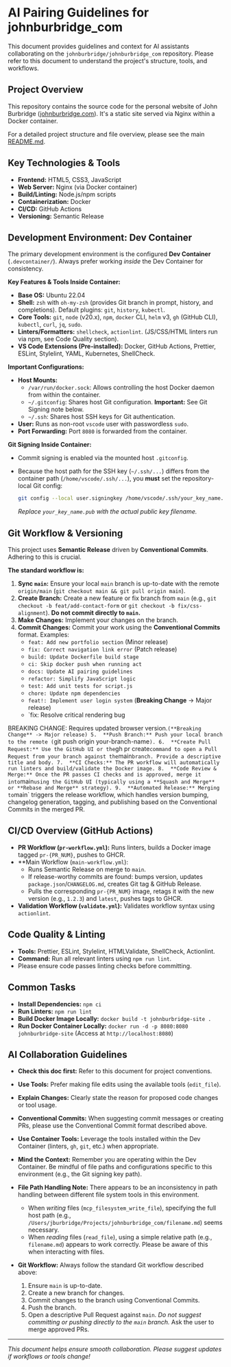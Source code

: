 # AI Pairing Guidelines for johnburbridge_com

This document provides guidelines and context for AI assistants collaborating on the `johnburbridge/johnburbridge_com` repository. Please refer to this document to understand the project's structure, tools, and workflows.

## Project Overview

This repository contains the source code for the personal website of John Burbridge ([johnburbridge.com](https://johnburbridge.com)). It's a static site served via Nginx within a Docker container.

For a detailed project structure and file overview, please see the main [README.md](./README.md).

## Key Technologies & Tools

- **Frontend:** HTML5, CSS3, JavaScript
- **Web Server:** Nginx (via Docker container)
- **Build/Linting:** Node.js/npm scripts
- **Containerization:** Docker
- **CI/CD:** GitHub Actions
- **Versioning:** Semantic Release

## Development Environment: Dev Container

The primary development environment is the configured **Dev Container** (`.devcontainer/`). Always prefer working _inside_ the Dev Container for consistency.

**Key Features & Tools Inside Container:**

- **Base OS:** Ubuntu 22.04
- **Shell:** `zsh` with `oh-my-zsh` (provides Git branch in prompt, history, and completions). Default plugins: `git`, `history`, `kubectl`.
- **Core Tools:** `git`, `node` (v20.x), `npm`, `docker` CLI, `helm` v3, `gh` (GitHub CLI), `kubectl`, `curl`, `jq`, `sudo`.
- **Linters/Formatters:** `shellcheck`, `actionlint`. (JS/CSS/HTML linters run via npm, see Code Quality section).
- **VS Code Extensions (Pre-installed):** Docker, GitHub Actions, Prettier, ESLint, Stylelint, YAML, Kubernetes, ShellCheck.

**Important Configurations:**

- **Host Mounts:**
  - `/var/run/docker.sock`: Allows controlling the host Docker daemon from within the container.
  - `~/.gitconfig`: Shares host Git configuration. **Important:** See Git Signing note below.
  - `~/.ssh`: Shares host SSH keys for Git authentication.
- **User:** Runs as non-root `vscode` user with passwordless `sudo`.
- **Port Forwarding:** Port `8080` is forwarded from the container.

**Git Signing Inside Container:**

- Commit signing is enabled via the mounted host `.gitconfig`.
- Because the host path for the SSH key (`~/.ssh/...`) differs from the container path (`/home/vscode/.ssh/...`), you **must** set the repository-local Git config:

  ```bash
  git config --local user.signingkey /home/vscode/.ssh/your_key_name.pub
  ```

  _Replace `your_key_name.pub` with the actual public key filename._

## Git Workflow & Versioning

This project uses **Semantic Release** driven by **Conventional Commits**. Adhering to this is crucial.

**The standard workflow is:**

1. **Sync `main`:** Ensure your local `main` branch is up-to-date with the remote `origin/main` (`git checkout main && git pull origin main`).
2. **Create Branch:** Create a new feature or fix branch from `main` (e.g., `git checkout -b feat/add-contact-form` or `git checkout -b fix/css-alignment`). **Do not commit directly to `main`.**
3. **Make Changes:** Implement your changes on the branch.
4. **Commit Changes:** Commit your work using the **Conventional Commits** format. Examples:
    - `feat: Add new portfolio section` (Minor release)
    - `fix: Correct navigation link error` (Patch release)
    - `build: Update Dockerfile build stage`
    - `ci: Skip docker push when running act`
    - `docs: Update AI pairing guidelines`
    - `refactor: Simplify JavaScript logic`
    - `test: Add unit tests for script.js`
    - `chore: Update npm dependencies`
    - `feat!: Implement user login system` (**Breaking Change** -> Major release)
    - `fix: Resolve critical rendering bug

BREAKING CHANGE: Requires updated browser version.`(**Breaking Change** -> Major release)
5.  **Push Branch:** Push your local branch to the remote (`git push origin your-branch-name`).
6.  **Create Pull Request:** Use the GitHub UI or the`gh pr create`command to open a Pull Request from your branch against the`main`branch. Provide a descriptive title and body.
7.  **CI Checks:** The PR workflow will automatically run linters and build/validate the Docker image.
8.  **Code Review & Merge:** Once the PR passes CI checks and is approved, merge it into`main`using the GitHub UI (typically using a **Squash and Merge** or **Rebase and Merge** strategy).
9.  **Automated Release:** Merging to`main` triggers the release workflow, which handles version bumping, changelog generation, tagging, and publishing based on the Conventional Commits in the merged PR.

## CI/CD Overview (GitHub Actions)

- **PR Workflow (`pr-workflow.yml`):** Runs linters, builds a Docker image tagged `pr-{PR_NUM}`, pushes to GHCR.
- \*\*Main Workflow (`main-workflow.yml`):
  - Runs Semantic Release on merge to `main`.
  - If release-worthy commits are found: bumps version, updates `package.json`/`CHANGELOG.md`, creates Git tag & GitHub Release.
  - Pulls the corresponding `pr-{PR_NUM}` image, retags it with the new version (e.g., `1.2.3`) and `latest`, pushes tags to GHCR.
- **Validation Workflow (`validate.yml`):** Validates workflow syntax using `actionlint`.

## Code Quality & Linting

- **Tools:** Prettier, ESLint, Stylelint, HTMLValidate, ShellCheck, Actionlint.
- **Command:** Run all relevant linters using `npm run lint`.
- Please ensure code passes linting checks before committing.

## Common Tasks

- **Install Dependencies:** `npm ci`
- **Run Linters:** `npm run lint`
- **Build Docker Image Locally:** `docker build -t johnburbridge-site .`
- **Run Docker Container Locally:** `docker run -d -p 8080:8080 johnburbridge-site` (Access at `http://localhost:8080`)

## AI Collaboration Guidelines

- **Check this doc first:** Refer to this document for project conventions.
- **Use Tools:** Prefer making file edits using the available tools (`edit_file`).
- **Explain Changes:** Clearly state the reason for proposed code changes or tool usage.
- **Conventional Commits:** When suggesting commit messages or creating PRs, please use the Conventional Commit format described above.
- **Use Container Tools:** Leverage the tools installed within the Dev Container (linters, `gh`, `git`, etc.) when appropriate.
- **Mind the Context:** Remember you are operating within the Dev Container. Be mindful of file paths and configurations specific to this environment (e.g., the Git signing key path).
- **File Path Handling Note:** There appears to be an inconsistency in path handling between different file system tools in this environment.
  - When _writing_ files (`mcp_filesystem_write_file`), specifying the full host path (e.g., `/Users/jburbridge/Projects/johnburbridge_com/filename.md`) seems necessary.
  - When _reading_ files (`read_file`), using a simple relative path (e.g., `filename.md`) appears to work correctly. Please be aware of this when interacting with files.

- **Git Workflow:** Always follow the standard Git workflow described above:
  1. Ensure `main` is up-to-date.
  2. Create a new branch for changes.
  3. Commit changes to the branch using Conventional Commits.
  4. Push the branch.
  5. Open a descriptive Pull Request against `main`.
      _Do not suggest committing or pushing directly to the `main` branch._ Ask the user to merge approved PRs.

---

_This document helps ensure smooth collaboration. Please suggest updates if workflows or tools change!_
